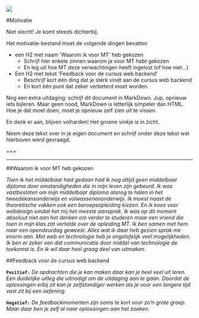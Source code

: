 [![](http://www.feweb.be/sites/default/files/upload/KdG-MCT-white.png)](https://github.com/PieterMelis)


#Motivatie

Niet slecht! Je komt steeds dichterbij.

Het motivatie-bestand moet de volgende dingen bevatten
- een H2 met naam 'Waarom ik voor MT' heb gekozen
  - Schrijf hier enkele zinnen waarom je voor MT hebt gekozen
  - En leg uit hoe MT deze verwachtingen heeft ingelost (of hoe niet...)
- Een H2 met tekst 'Feedback voor de cursus web backend'
  - Beschrijf kort één ding dat je sterk vindt aan de cursus web backend
  - En kort één punt dat zeker verbeterd moet worden.

Nog een extra uitdaging: schrijf dit document in MarkDown. Jup, opnieuw iets bijleren. Maar geen nood, MarkDown is letterlijk simpeler dan HTML. Hoe je dat moet doen, moet je opnieuw zelf zien uit te vissen.

En denk er aan, blijven volharden! Het groene vinkje is in zicht.

Neem deze tekst over in je eigen document en schrijf onder deze tekst wat hierboven werd gevraagd.

===
___



##Waarom ik voor MT heb gekozen

*Toen ik het middelbaar had gedaan had ik nog altijd geen middelbaar diploma door omstandigheden die in mijn leven zijn gebeurd. Ik was vastbesloten om mijn middelbaar diploma alsnog te halen in het tweedekansonderwijs en volwassenenonderwijs. Ik moest naast de theoretische vakken ook een beroepsopleiding kiezen. En ik koos voor webdesign omdat het mij het meeste aansprak. Ik was op dit moment absoluut niet aan het denken om verder te studeren maar een vriend die toen in mijn klas zat vertelde over de opleiding MT. Ik ben samen met hem naar een opendeurdag geweest. Alles wat ik daar heb gezien sprak me enorm aan. Met web en technologie heb je ongelofelijk veel mogelijkheden. Ik ben er zeker van dat communicatie door middel van technologie de toekomst is. En ik wil daar heel graag deel van uitmaken.*  

##Feedback voor de cursus web backend

**`Positief:`**
*De opdrachten die je kan maken daar kan je heel veel uit leren. Een duidelijke uitleg die uitnodigt om de uitdaging aan te gaan. Doordat de oplossingen erbij zit kan je zelfstandiger werken als je voor een langere tijd vast zit bij een oefening.*

**`Negatief:`**
*De feedbackmomenten zijn soms te kort voor zo’n grote groep. Maar daar ben je zelf al naar oplossingen aan het zoeken.*
